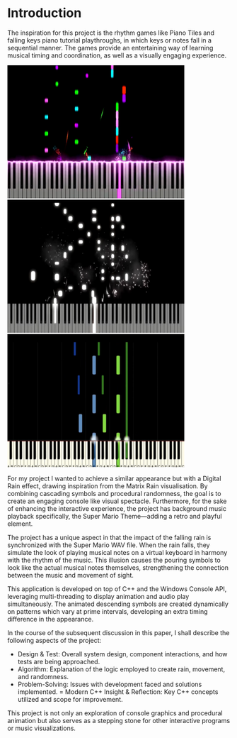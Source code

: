 # Introduction

The inspiration for this project is the rhythm games like Piano Tiles and falling keys piano tutorial playthroughs, in which keys or notes fall in a sequential manner. The games provide an entertaining way of learning musical timing and coordination, as well as a visually engaging experience.

<img src="docs/assets/images/sampledrop.png" width="400" height="300">
<img src="docs/assets/images/sampledrop2.jpg" width="400" height="300">
<img src="docs/assets/images/sampledrops3.jpg" width="400" height="300">

For my project I wanted to achieve a similar appearance but with a Digital Rain effect, drawing inspiration from the Matrix Rain visualisation. By combining cascading symbols and procedural randomness, the goal is to create an engaging console like visual spectacle. Furthermore, for the sake of enhancing the interactive experience, the project has background music playback specifically, the Super Mario Theme—adding a retro and playful element.

The project has a unique aspect in that the impact of the falling rain is synchronized with the Super Mario WAV file. When the rain falls, they simulate the look of playing musical notes on a virtual keyboard in harmony with the rhythm of the music. This illusion causes the pouring symbols to look like the actual musical notes themselves, strengthening the connection between the music and movement of sight.

This application is developed on top of C++ and the Windows Console API, leveraging multi-threading to display animation and audio play simultaneously. The animated descending symbols are created dynamically on patterns which vary at prime intervals, developing an extra timing difference in the appearance.

In the course of the subsequent discussion in this paper, I shall describe the following aspects of the project:

- Design & Test: Overall system design, component interactions, and how tests are being approached.
- Algorithm: Explanation of the logic employed to create rain, movement, and randomness.
- Problem-Solving: Issues with development faced and solutions implemented.
= Modern C++ Insight & Reflection: Key C++ concepts utilized and scope for improvement.

This project is not only an exploration of console graphics and procedural animation but also serves as a stepping stone for other interactive programs or music visualizations.
